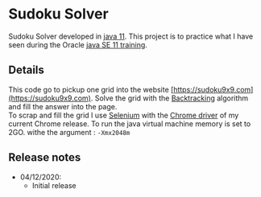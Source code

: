 Sudoku Solver
=================
Sudoku Solver developed in [java 11](https://www.oracle.com/fr/java/technologies/javase-downloads.html#JDK11). 
This project is to practice what I have seen during the Oracle [java SE 11 training](http://learn.oracle.com/ols/learning-path/java-se-11-developer/40805/79141).

Details
-----------------
This code go to pickup one grid into the website  [https://sudoku9x9.com](https://sudoku9x9.com).
Solve the grid with the [Backtracking](https://en.wikipedia.org/wiki/Backtracking) algorithm and fill the answer into the page.<br/>
To scrap and fill the grid I use [Selenium](https://www.selenium.dev/documentation/en/) with the [Chrome driver](https://chromedriver.chromium.org/downloads) of my current Chrome release. 
To run the java virtual machine memory is set to 2GO. withe the argument : `-Xmx2048m`

Release notes
-----------------
-   04/12/2020:
    -   Initial release